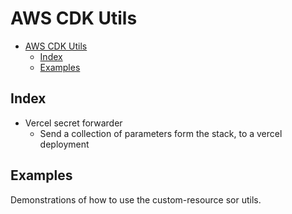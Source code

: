 # AWS CDK Utils

- [AWS CDK Utils](#aws-cdk-utils)
  - [Index](#index)
  - [Examples](#examples)

## Index

- Vercel secret forwarder
  - Send a collection of parameters form the stack, to a vercel deployment


## Examples

Demonstrations of how to use the custom-resource sor utils.
